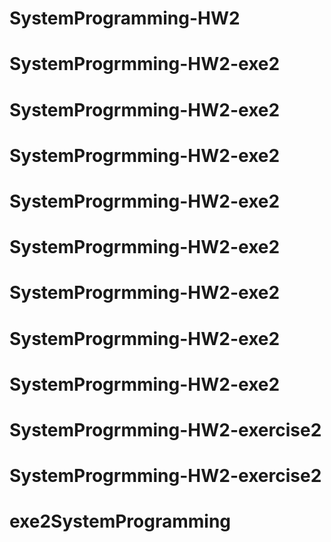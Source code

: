 # SystemProgramming-HW2
# SystemProgrmming-HW2-exe2
# SystemProgrmming-HW2-exe2
# SystemProgrmming-HW2-exe2
# SystemProgrmming-HW2-exe2
# SystemProgrmming-HW2-exe2
# SystemProgrmming-HW2-exe2
# SystemProgrmming-HW2-exe2
# SystemProgrmming-HW2-exe2
# SystemProgrmming-HW2-exercise2
# SystemProgrmming-HW2-exercise2
# exe2SystemProgramming
